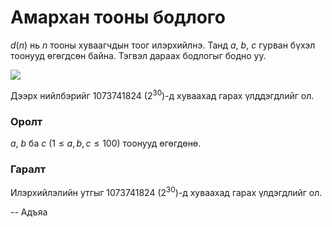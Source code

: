 Амархан тооны бодлого
=====================
$d(n)$ нь $n$ тооны хуваагчдын тоог илэрхийлнэ. Танд $a$, $b$, $c$ гурван бүхэл тоонууд өгөгдсөн байна. Тэгвэл дараах бодлогыг бодно уу.

![][1] 

Дээрх нийлбэрийг $1073741824$ ($2^{30}$)-д хуваахад гарах үлддэгдлийг ол.


### Оролт
$a$, $b$ ба $c$ ($1≤ a, b, c ≤ 100$) тоонууд өгөгдөнө.


### Гаралт
Илэрхийлэлийн утгыг $1073741824$ ($2^{30}$)-д хуваахад гарах үлдэгдлийг ол.

  [1]: http://espresso.codeforces.com/e052a04f766eb3e258c0b4a039f8da531d8ac734.png
  
-- Адъяа
